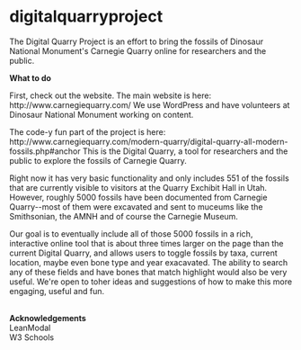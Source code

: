 # digitalquarryproject
The Digital Quarry Project is an effort to bring the fossils of Dinosaur National Monument's Carnegie Quarry online for researchers and the public.

<strong>What to do</strong><br>
<p>First, check out the website. The main website is here: http://www.carnegiequarry.com/
We use WordPress and have volunteers at Dinosaur National Monument working on content.</p>

<p>The code-y fun part of the project is here: http://www.carnegiequarry.com/modern-quarry/digital-quarry-all-modern-fossils.php#anchor
This is the Digital Quarry, a tool for researchers and the public to explore the fossils of Carnegie Quarry. </p>

<p>Right now it has very basic functionality and only includes 551 of the fossils that are currently visible to visitors at the Quarry Exchibit Hall in Utah. However, roughly 5000 fossils have been documented from Carnegie Quarry--most of them were excavated and sent to muceums like the Smithsonian, the AMNH and of course the Carnegie Museum. </p>

<p>Our goal is to eventually include all of those 5000 fossils in a rich, interactive online tool that is about three times larger on the page than the current Digital Quarry, and allows users to toggle fossils by taxa, current location, maybe even bone type and year exacavated. The ability to search any of these fields and have bones that match highlight would also be very useful. We're open to toher ideas and suggestions of how to make this more engaging, useful and fun.</p>
<br>
<strong>Acknowledgements</strong><br>
LeanModal<br>
W3 Schools
